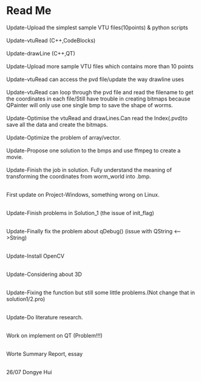 # Read Me
Update-Upload the simplest sample VTU files(10points) & python scripts </br></br>
Update-vtuRead (C++,CodeBlocks) </br></br>
Update-drawLine (C++,QT)</br></br>
Update-Upload more sample VTU files which contains more than 10 points</br></br>
Update-vtuRead can access the pvd file/update the way drawline uses</br></br>
Update-vtuRead can loop through the pvd file and read the filename to get the coordinates in each file/Still have trouble in creating bitmaps because QPainter will only use one single bmp to save the shape of worms.</br></br>
Update-Optimise the vtuRead and drawLines.Can read the Index(.pvd)to save all the data and create the bitmaps.</br></br>
Update-Optimize the problem of array/vector.</br></br>
Update-Propose one solution to the bmps and use ffmpeg to create a movie.</br></br>
Update-Finish the job in solution. Fully understand the meaning of transforming the coordinates from worm_world into .bmp.</br></br>

First update on Project-Windows, something wrong on Linux.</br></br>

Update-Finish problems in Solution_1 (the issue of init_flag)</br></br>

Update-Finally fix the problem about qDebug() (issue with QString <-->String)</br></br>

Update-Install OpenCV</br></br>

Update-Considering about 3D</br></br>

Update-Fixing the function but still some little problems.(Not change that in solution1/2.pro)</br></br>

Update-Do literature research.</br></br>

Work on implement on QT (Problem!!!)</br></br>

Worte Summary Report, essay</br></br>


 

26/07 Dongye Hui



